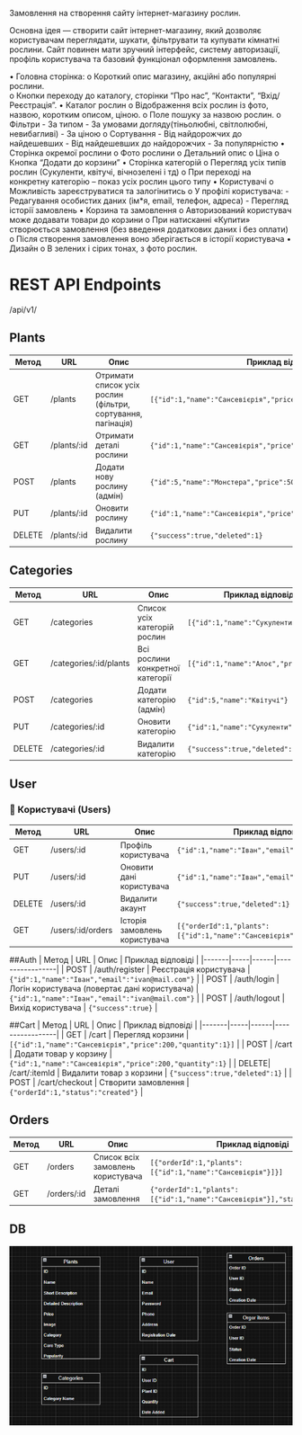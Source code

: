 Замовлення на створення сайту інтернет-магазину рослин.

Основна ідея — створити сайт інтернет-магазину, який дозволяє користувачам переглядати, шукати, фільтрувати та купувати кімнатні рослини. Сайт повинен мати зручний інтерфейс, систему авторизації, профіль користувача та базовий функціонал оформлення замовлень.

•	Головна сторінка:
  o	Короткий опис магазину, акційні або популярні рослини.  
  o	Кнопки переходу до каталогу, сторінки “Про нас”, “Контакти”, “Вхід/Реєстрація”.
•	Каталог рослин 
  o	Відображення всіх рослин із фото, назвою, коротким описом, ціною.
  o	Поле пошуку за назвою рослин.
  o	Фільтри
    -	За типом
    -	За умовами догляду(тіньолюбні, світлолюбні, невибагливі)
    -	За ціною
  o	Сортування
    -	Від найдорожчих до найдешевших
    -	Від найдешевших до найдорожчих
    -	За популярністю
•	Сторінка окремої рослини
  o	Фото рослини
  o	Детальний опис
  o	Ціна
  o	Кнопка “Додати до корзини”
•	Сторінка категорій
  o	Перегляд усіх типів рослин (Сукуленти, квітучі, вічнозелені і тд)
  o	При переході на конкретну категорію – показ усіх рослин цього типу
•	Користувачі
  o	Можливість зареєструватися та залогінитись
  o	У профілі користувача:
    -	Редагування особистих даних (ім*я, email, телефон, адреса)
    -	Перегляд історії замовлень
•	Корзина та замовлення
  o	Авторизований користувач може додавати товари до корзини
  o	При натисканні «Купити» створюється замовлення (без введення додаткових даних і без оплати)
  o	Після створення замовлення воно зберігається в історії користувача
•	Дизайн
  o	В зелених і сірих тонах, з фото рослин.

# REST API Endpoints

/api/v1/

## Plants
| Метод | URL | Опис | Приклад відповіді |
|-------|-----|------|-----------------|
| GET   | /plants | Отримати список усіх рослин (фільтри, сортування, пагінація) | `[{"id":1,"name":"Сансевієрія","price":200}]` |
| GET   | /plants/:id | Отримати деталі рослини | `{"id":1,"name":"Сансевієрія","price":200,"category":"Вічнозелені"}` |
| POST  | /plants | Додати нову рослину (адмін) | `{"id":5,"name":"Монстера","price":500}` |
| PUT   | /plants/:id | Оновити рослину | `{"id":1,"name":"Сансевієрія","price":250}` |
| DELETE| /plants/:id | Видалити рослину | `{"success":true,"deleted":1}` |

## Categories
| Метод | URL | Опис | Приклад відповіді |
|-------|-----|------|-----------------|
| GET   | /categories | Список усіх категорій рослин | `[{"id":1,"name":"Сукуленти"}]` |
| GET   | /categories/:id/plants | Всі рослини конкретної категорії | `[{"id":1,"name":"Алоє","price":150}]` |
| POST  | /categories | Додати категорію (адмін) | `{"id":5,"name":"Квітучі"} ` |
| PUT   | /categories/:id | Оновити категорію | `{"id":1,"name":"Сукуленти"} ` |
| DELETE| /categories/:id | Видалити категорію | `{"success":true,"deleted":1}` |


## User
### 👤 Користувачі (Users)
| Метод | URL | Опис | Приклад відповіді |
|-------|-----|------|-----------------|
| GET   | /users/:id | Профіль користувача | `{"id":1,"name":"Іван","email":"ivan@mail.com"}` |
| PUT   | /users/:id | Оновити дані користувача | `{"id":1,"name":"Іван","email":"ivan@mail.com"}` |
| DELETE| /users/:id | Видалити акаунт | `{"success":true,"deleted":1}` |
| GET   | /users/:id/orders | Історія замовлень користувача | `[{"orderId":1,"plants":[{"id":1,"name":"Сансевієрія"}]}]` |

##Auth
| Метод | URL | Опис | Приклад відповіді |
|-------|-----|------|-----------------|
| POST  | /auth/register | Реєстрація користувача | `{"id":1,"name":"Іван","email":"ivan@mail.com"}` |
| POST  | /auth/login | Логін користувача (повертає дані користувача) | `{"id":1,"name":"Іван","email":"ivan@mail.com"}` |
| POST  | /auth/logout | Вихід користувача | `{"success":true}` |

##Cart
| Метод | URL | Опис | Приклад відповіді |
|-------|-----|------|-----------------|
| GET   | /cart | Перегляд корзини | `[{"id":1,"name":"Сансевієрія","price":200,"quantity":1}]` |
| POST  | /cart | Додати товар у корзину | `{"id":1,"name":"Сансевієрія","price":200,"quantity":1}` |
| DELETE| /cart/:itemId | Видалити товар з корзини | `{"success":true,"deleted":1}` |
| POST  | /cart/checkout | Створити замовлення | `{"orderId":1,"status":"created"}` |

## Orders
| Метод | URL | Опис | Приклад відповіді |
|-------|-----|------|-----------------|
| GET   | /orders | Список всіх замовлень користувача | `[{"orderId":1,"plants":[{"id":1,"name":"Сансевієрія"}]}]` |
| GET   | /orders/:id | Деталі замовлення | `{"orderId":1,"plants":[{"id":1,"name":"Сансевієрія"}],"status":"created"}` |

## DB 

![Database](image/Database.png)


